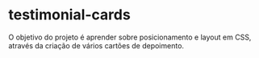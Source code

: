 # testimonial-cards
O objetivo do projeto é aprender sobre posicionamento e layout em CSS, através da criação de vários cartões de depoimento.
